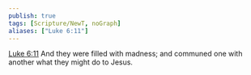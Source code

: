 ```yaml
---
publish: true
tags: [Scripture/NewT, noGraph]
aliases: ["Luke 6:11"]
---
```

[Luke 6:11](https://churchofjesuschrist.org/study/scriptures/nt/luke/6?lang=eng&id=p11#p11) And they were filled with madness; and communed one with another what they might do to Jesus.
